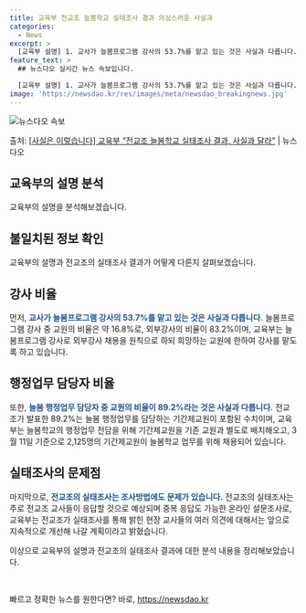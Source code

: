 ```yaml
---
title: 교육부 전교조 늘봄학교 실태조사 결과 의심스러운 사실과
categories:
  - News
excerpt: >
  [교육부 설명] 1. 교사가 늘봄프로그램 강사의 53.7%를 맡고 있는 것은 사실과 다릅니다. 늘봄프로그램 …
feature_text: >
  ## 뉴스다오 실시간 뉴스 속보입니다.

  [교육부 설명] 1. 교사가 늘봄프로그램 강사의 53.7%를 맡고 있는 것은 사실과 다릅니다. 늘봄프로그램 …
image: 'https://newsdao.kr/res/images/meta/newsdao_breakingnews.jpg'
---
```


![뉴스다오 속보](https://newsdao.kr/res/images/meta/newsdao_breakingnews.jpg)

<p>출처: <a href="https://newsdao.kr/3348" rel="dofollow">[사실은 이렇습니다] 교육부 “전교조 늘봄학교 실태조사 결과, 사실과 달라”</a> | 뉴스다오</p>

<h2 data-ke-size="size26">교육부의 설명 분석</h2>
교육부의 설명을 분석해보겠습니다.

<h2 data-ke-size="size24">불일치된 정보 확인</h2>
교육부의 설명과 전교조의 실태조사 결과가 어떻게 다른지 살펴보겠습니다.

<h2 data-ke-size="size24">강사 비율</h2>
먼저, <b><span style="color: #1a5490;">교사가 늘봄프로그램 강사의 53.7%를 맡고 있는 것은 사실과 다릅니다.</span></b> 늘봄프로그램 강사 중 교원의 비율은 약 16.8%로, 외부강사의 비율이 83.2%이며, 교육부는 늘봄프로그램 강사로 외부강사 채용을 원칙으로 하되 희망하는 교원에 한하여 강사를 맡도록 하고 있습니다.

<h2 data-ke-size="size24">행정업무 담당자 비율</h2>
또한, <b><span style="color: #1a5490;">늘봄 행정업무 담당자 중 교원의 비율이 89.2%라는 것은 사실과 다릅니다.</span></b> 전교조가 발표한 89.2%는 늘봄 행정업무를 담당하는 기간제교원이 포함된 수치이며, 교육부는 늘봄학교의 행정업무 전담을 위해 기간제교원을 기존 교원과 별도로 배치해오고, 3월 11일 기준으로 2,125명의 기간제교원이 늘봄학교 업무를 위해 채용되어 있습니다.

<h2 data-ke-size="size24">실태조사의 문제점</h2>
마지막으로, <b><span style="color: #1a5490;">전교조의 실태조사는 조사방법에도 문제가 있습니다.</span></b> 전교조의 실태조사는 주로 전교조 교사들이 응답할 것으로 예상되며 중복 응답도 가능한 온라인 설문조사로, 교육부는 전교조가 실태조사를 통해 밝힌 현장 교사들의 여러 의견에 대해서는 앞으로 지속적으로 개선해 나갈 계획이라고 밝혔습니다.

이상으로 교육부의 설명과 전교조의 실태조사 결과에 대한 분석 내용을 정리해보았습니다.
<p data-ke-size="size16">&nbsp;</p> 

빠르고 정확한 뉴스를 원한다면? 바로, <a href="https://newsdao.kr" rel="dofollow">https://newsdao.kr</a>


